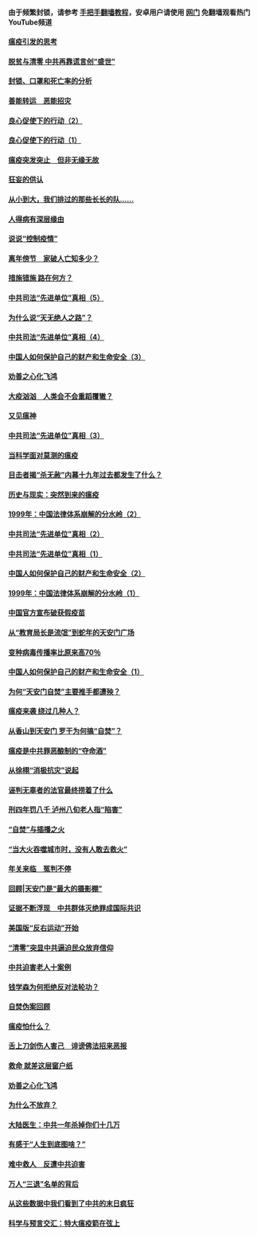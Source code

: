 #### 由于频繁封锁，请参考 [手把手翻墙教程](https://github.com/gfw-breaker/guides/wiki/)，安卓用户请使用 [网门](https://github.com/gfw-breaker/nogfw/blob/master/dl.md?t=03060500) 免翻墙观看热门YouTube频道 

#### [瘟疫引发的思考](../pages/19/421594.md?t=03060500) 

#### [脱贫与清零 中共再靠谎言创“盛世”](../pages/19/421590.md?t=03060500) 

#### [封锁、口罩和死亡率的分析](../pages/19/421495.md?t=03060500) 

#### [善能转运　恶能招灾](../pages/19/421334.md?t=03060500) 

#### [良心促使下的行动（2）](../pages/19/421361.md?t=03060500) 

#### [良心促使下的行动（1）](../pages/19/421302.md?t=03060500) 

#### [瘟疫突发突止　但非无缘无故](../pages/19/421281.md?t=03060500) 

#### [狂妄的供认](../pages/19/421199.md?t=03060500) 

#### [从小到大，我们排过的那些长长的队……](../pages/19/421243.md?t=03060500) 

#### [人得病有深层缘由](../pages/19/420864.md?t=03060500) 

#### [说说“控制疫情”](../pages/19/420831.md?t=03060500) 

#### [离年傍节　家破人亡知多少？](../pages/19/420563.md?t=03060500) 

#### [措施错施  路在何方？](../pages/19/420076.md?t=03060500) 

#### [中共司法“先进单位”真相（5）](../pages/19/419453.md?t=03060500) 

#### [为什么说“天无绝人之路”？](../pages/19/419618.md?t=03060500) 

#### [中共司法“先进单位”真相（4）](../pages/19/419452.md?t=03060500) 

#### [中国人如何保护自己的财产和生命安全（3）](../pages/19/419405.md?t=03060500) 

#### [劝善之心化飞鸿](../pages/19/418758.md?t=03060500) 

#### [大疫汹汹　人类会不会重蹈覆辙？](../pages/19/419691.md?t=03060500) 

#### [又见瘟神](../pages/19/419225.md?t=03060500) 

#### [中共司法“先进单位”真相（3）](../pages/19/419451.md?t=03060500) 

#### [当科学面对莫测的瘟疫](../pages/19/419625.md?t=03060500) 

#### [目击者揭“杀无赦”内幕十九年过去都发生了什么？](../pages/19/419617.md?t=03060500) 

#### [历史与现实：突然到来的瘟疫](../pages/19/419619.md?t=03060500) 

#### [1999年：中国法律体系崩解的分水岭（2）](../pages/19/419455.md?t=03060500) 

#### [中共司法“先进单位”真相（2）](../pages/19/419450.md?t=03060500) 

#### [中共司法“先进单位”真相（1）](../pages/19/419449.md?t=03060500) 

#### [中国人如何保护自己的财产和生命安全（2）](../pages/19/419404.md?t=03060500) 

#### [1999年：中国法律体系崩解的分水岭（1）](../pages/19/419454.md?t=03060500) 

#### [中国官方宣布破获假疫苗](../pages/19/419504.md?t=03060500) 

#### [从“教育局长是流氓”到蛇年的天安门广场](../pages/19/419470.md?t=03060500) 

#### [变种病毒传播率比原来高70％](../pages/19/419456.md?t=03060500) 

#### [中国人如何保护自己的财产和生命安全（1）](../pages/19/419403.md?t=03060500) 

#### [为何“天安门自焚”主要推手都遭殃？](../pages/19/419348.md?t=03060500) 

#### [瘟疫来袭 绕过几种人？](../pages/19/419349.md?t=03060500) 

#### [从香山到天安门 罗干为何搞“自焚”？](../pages/19/419270.md?t=03060500) 

#### [瘟疫是中共罪恶酿制的“夺命酒”](../pages/19/419223.md?t=03060500) 

#### [从徐栩“消极抗灾”说起](../pages/19/419224.md?t=03060500) 

#### [诬判无辜者的法官最终捞着了什么](../pages/19/419268.md?t=03060500) 

#### [刑四年罚八千 泸州八旬老人指“陷害”](../pages/19/419232.md?t=03060500) 

#### [“自焚”与插播之火](../pages/19/419226.md?t=03060500) 

#### [“当大火吞噬城市时，没有人敢去救火”](../pages/19/419077.md?t=03060500) 

#### [年关来临　冤判不停](../pages/19/419093.md?t=03060500) 

#### [回顾|天安门是“最大的摄影棚”](../pages/19/380866.md?t=03060500) 

#### [证据不断浮现　中共群体灭绝罪成国际共识](../pages/19/419031.md?t=03060500) 

#### [美国版“反右运动”开始](../pages/19/419030.md?t=03060500) 

#### [“清零”突显中共逼迫民众放弃信仰](../pages/19/418995.md?t=03060500) 

#### [中共迫害老人十案例](../pages/19/418831.md?t=03060500) 

#### [钱学森为何拒绝反对法轮功？](../pages/19/418905.md?t=03060500) 

#### [自焚伪案回顾](../pages/19/418799.md?t=03060500) 

#### [瘟疫怕什么？](../pages/19/418800.md?t=03060500) 

#### [舌上刀剑伤人害己　诽谤佛法招来恶报](../pages/19/418731.md?t=03060500) 

#### [救命 就差这层窗户纸](../pages/19/418706.md?t=03060500) 

#### [劝善之心化飞鸿](../pages/19/416766.md?t=03060500) 

#### [为什么不放弃？](../pages/19/418691.md?t=03060500) 

#### [大陆医生：中共一年杀掉你们十几万](../pages/19/418670.md?t=03060500) 

#### [有感于“人生到底图啥？”](../pages/19/418624.md?t=03060500) 

#### [难中救人　反遭中共迫害](../pages/19/418414.md?t=03060500) 

#### [万人“三退”名单的背后](../pages/19/418505.md?t=03060500) 

#### [从这些数据中我们看到了中共的末日疯狂](../pages/19/418420.md?t=03060500) 

#### [科学与预言交汇：特大瘟疫箭在弦上](../pages/19/418266.md?t=03060500) 

